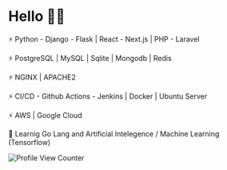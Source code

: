 # Hello  👋🏻

⚡️ Python - Django - Flask | React - Next.js | PHP - Laravel

⚡️ PostgreSQL | MySQL | Sqlite | Mongodb | Redis

⚡️ NGINX | APACHE2

⚡️ CI/CD - Github Actions - Jenkins | Docker | Ubuntu Server

⚡️ AWS | Google Cloud

🧠  Learnig Go Lang and Artificial Intelegence / Machine Learning (Tensorflow)

![Profile View Counter](https://komarev.com/ghpvc/?username=dlintin)
